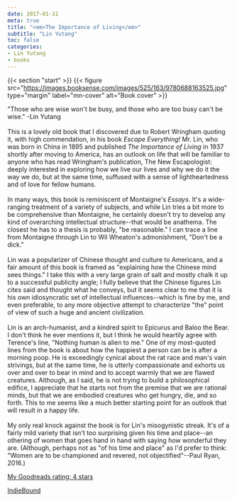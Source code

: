 ```yaml
---
date: 2017-01-31
meta: true
title: "<em>The Importance of Living</em>"
subtitle: "Lin Yutang"
toc: false
categories:
- Lin Yutang
- books
---
```


{{< section "start" >}}
{{< figure src="https://images.booksense.com/images/525/163/9780688163525.jpg" type="margin" label="mn-cover" alt="Book cover" >}}

"Those who are wise won't be busy, and those who are too busy can't be wise." -Lin Yutang<br /><br />This is a lovely old book that I discovered due to Robert Wringham quoting it, with high commendation, in his book _Escape Everything!_ Mr. Lin, who was born in China in 1895 and published _The Importance of Living_ in 1937 shortly after moving to America, has an outlook on life that will be familiar to anyone who has read Wringham's publication, The New Escapologist: deeply interested in exploring how we live our lives and why we do it the way we do, but at the same time, suffused with a sense of lightheartedness and of love for fellow humans.<br /><br />In many ways, this book is reminiscent of Montaigne's _Essays_. It's a wide-ranging treatment of a variety of subjects, and while Lin tries a bit more to be comprehensive than Montaigne, he certainly doesn't try to develop any kind of overarching intellectual structure--that would be anathema. The closest he has to a thesis is probably, "be reasonable." I can trace a line from Montaigne through Lin to Wil Wheaton's admonishment, "Don't be a dick."<br /><br />Lin was a popularizer of Chinese thought and culture to Americans, and a fair amount of this book is framed as "explaining how the Chinese mind sees things." I take this with a very large grain of salt and mostly chalk it up to a successful publicity angle; I fully believe that the Chinese figures Lin cites said and thought what he conveys, but it seems clear to me that it is his own idiosyncratic set of intellectual influences--which is fine by me, and even preferable, to any more objective attempt to characterize "the" point of view of such a huge and ancient civilization.<br /><br />Lin is an arch-humanist, and a kindred spirit to Epicurus and Baloo the Bear. I don't think he ever mentions it, but I think he would heartily agree with Terence's line, "Nothing human is alien to me." One of my most-quoted lines from the book is about how the happiest a person can be is after a morning poop. He is exceedingly cynical about the rat race and man's vain strivings, but at the same time, he is utterly compassionate and exhorts us over and over to bear in mind and to accept warmly that we are flawed creatures. Although, as I said, he is not trying to build a philosophical edifice, I appreciate that he starts not from the premise that we are rational minds, but that we are embodied creatures who get hungry, die, and so forth. This to me seems like a much better starting point for an outlook that will result in a happy life. <br /><br />My only real knock against the book is for Lin's misogynistic streak. It's of a fairly mild variety that isn't too surprising given his time and place--an othering of women that goes hand in hand with saying how wonderful they are. (Although, perhaps not as "of his time and place" as I'd prefer to think: "Women are to be championed and revered, not objectified"--Paul Ryan, 2016.) 

[My Goodreads rating: 4 stars](https://www.goodreads.com/review/show/1841340936)  

[IndieBound](https://www.indiebound.org/book/9780688163525)
